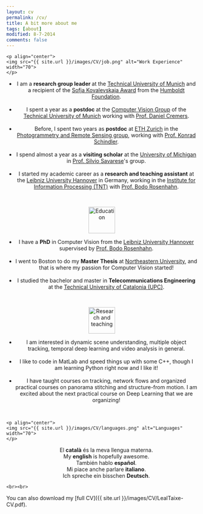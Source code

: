 ```yaml
---
layout: cv
permalink: /cv/
title: A bit more about me
tags: [about]
modified: 8-7-2014
comments: false
---
```



<section>

    <p align="center">
    <img src="{{ site.url }}/images/CV/job.png" alt="Work Experience"  width="70">
    </p>
  <div style="text-align:center"><ul><li>I am a <strong> research group leader </strong> at the <a href="http://www.tum.de/en/homepage/" target="_blank">Technical University of Munich</a> and a recipient of the <a href="https://www.humboldt-foundation.de/web/52671081.html" target="_blank"> Sofja Kovalevskaja Award</a> from the <a href="https://www.humboldt-foundation.de/web/home.html" target="_blank"> Humboldt Foundation</a>.</li>
  <br>
  <li>I spent a year as a <strong> postdoc </strong> at the <a href="https://vision.in.tum.de/">Computer Vision Group</a> of the <a href="http://www.tum.de/en/homepage/" target="_blank">Technical University of Munich</a> working with <a href="https://vision.in.tum.de/members/cremers">Prof. Daniel Cremers</a>. </li>
  <br>
 <li> Before, I spent two years as <strong>postdoc</strong> at <a href="https://www.ethz.ch/en.html">ETH Zurich</a> in the <a href="http://www.prs.igp.ethz.ch/">Photogrammetry and Remote Sensing group</a>, working with <a href="http://www.prs.igp.ethz.ch/content/specialinterest/baug/institute-igp/photogrammetry-and-remote-sensing/en/group/people/person-detail.html?persid=143986">Prof. Konrad Schindler</a>. </li> 
  <br>
 <li> I spend almost a year as a <strong>visiting scholar</strong> at the <a href="https://www.umich.edu/">University of Michigan</a> in <a href="http://cvgl.stanford.edu/silvio/">Prof. Silvio Savarese</a>'s group. </li> 
 <br>
 <li> I started my academic career as a <strong> research and teaching assistant</strong> at the <a href="http://www.uni-hannover.de/">Leibniz University Hannover</a> in Germany, working in the <a href="https://www.tnt.uni-hannover.de/">Institute for Information Processing (TNT)</a> with <a href="https://www.tnt.uni-hannover.de/staff/rosenhahn/">Prof. Bodo Rosenhahn</a>. </li></ul> </div>

  <br>
  
  
  <p align="center">
    <img src="{{ site.url }}/images/CV/education.png" alt="Education" width="70">
    </p>
  <div style="text-align:center"><ul><li>I have a <strong>PhD</strong> in Computer Vision from the <a href="">Leibniz University Hannover</a> supervised by <a href="https://www.tnt.uni-hannover.de/staff/rosenhahn/">Prof. Bodo Rosenhahn</a>. </li>
  <br>
   <li> I went to Boston to do my <strong>Master Thesis</strong> at <a href="http://www.northeastern.edu/">Northeastern University</a>, and that is where my passion for Computer Vision started!</li>
    <br>

 <li> I studied the bachelor and master in <strong>Telecommunications Engineering</strong> at the <a href="http://www.upc.edu/?set_language=en">Technical University of Catalonia (UPC)</a>.</li> 
 
</ul> </div>

<br>

  <p align="center">
    <img src="{{ site.url }}/images/CV/pencil.png" alt="Research and teaching" width="70">
    </p>
  <div style="text-align:center"><ul><li>I am interested in dynamic scene understanding, multiple object tracking, temporal deep learning and video analysis in general.</li>
  <br>
   <li> I like to code in MatLab and speed things up with some C++, though I am learning Python right now and I like it!</li>
    <br>

 <li> I have taught courses on tracking, network flows and organized practical courses on panorama stitching and structure-from motion. I am excited about the next practical course on Deep Learning that we are organizing!</li> 
 
</ul> </div>


  <br>
  
    <p align="center">
    <img src="{{ site.url }}/images/CV/languages.png" alt="Languages" width="70">
    </p>
  <div style="text-align:center"><ul>
  El <strong>catal&agrave;</strong> &eacute;s la meva llengua materna. 
  <br>
My <strong>english</strong> is hopefully awesome.
 <br>
 Tambi&eacute;n hablo <strong>espa&ntilde;ol</strong>.
    <br>
Mi piace anche parlare <strong>italiano</strong>.
 <br>
Ich spreche ein bisschen <strong>Deutsch</strong>.
 
</ul> </div>

    
    <br><br>
</section>

    
    
You can also download my [full CV]({{ site.url }}/images/CV/LealTaixe-CV.pdf).

